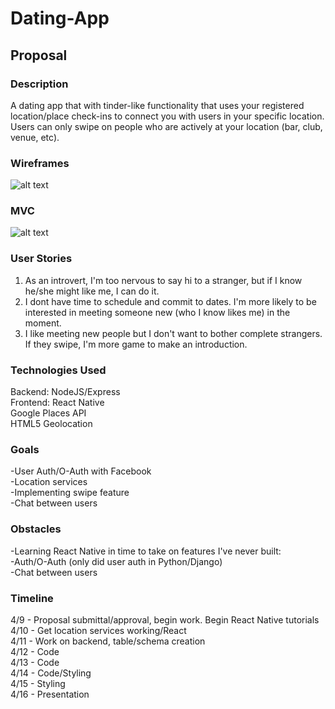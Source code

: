 # Dating-App

## Proposal

### Description
A dating app that with tinder-like functionality that uses your registered location/place check-ins to connect you with users in your specific location. Users can only swipe on people who are actively at your location (bar, club, venue, etc). 

### Wireframes
![alt text](https://i.imgur.com/w018QAg.jpg)

### MVC
![alt text](https://i.imgur.com/w8r6LtT.jpg)

### User Stories
1. As an introvert, I'm too nervous to say hi to a stranger, but if I know he/she might like me, I can do it.  
2. I dont have time to schedule and commit to dates. I'm more likely to be interested in meeting someone new (who I know likes me) in the moment.   
3. I like meeting new people but I don't want to bother complete strangers. If they swipe, I'm more game to make an introduction.  
 

### Technologies Used
Backend: NodeJS/Express <br>
Frontend: React Native <br>
Google Places API <br>
HTML5 Geolocation

### Goals
-User Auth/O-Auth with Facebook <br>
-Location services <br>
-Implementing swipe feature <br>
-Chat between users

### Obstacles
-Learning React Native in time to take on features I've never built: <br>
-Auth/O-Auth (only did user auth in Python/Django) <br>
-Chat between users

### Timeline
4/9 - Proposal submittal/approval, begin work. Begin React Native tutorials <br>
4/10 - Get location services working/React <br>
4/11 - Work on backend, table/schema creation <br>
4/12 - Code <br>
4/13 - Code <br>
4/14 - Code/Styling <br>
4/15 - Styling <br>
4/16 - Presentation




